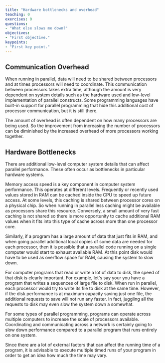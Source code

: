 ```yaml
---
title: "Hardware bottlenecks and overhead"
teaching: 0
exercises: 0
questions:
- "What else slows me down?"
objectives:
- "First objective."
keypoints:
- "First key point."
---
```


## Communication Overhead ##

When running in parallel, data will need to be shared between processors and at times processors will need to coordinate.  This communication between processors takes extra time, although the amount is very dependent on system details such as the hardware used and low-level implementation of parallel constructs.  Some programming languages have built-in support for parallel programming that hide this additional cost of processor communication, but it is still there.

The amount of overhead is often dependent on how many processors are being used.  So the improvement from increasing the number of processors can be diminished by the increased overhead of more processors working together.

## Hardware Bottlenecks ##

There are additional low-level computer system details that can affect parallel performance.  These often occur as bottlenecks in particular hardware systems.

Memory access speed is a key component in computer system performance.  This operates at different levels.  Frequently or recently used values stored in RAM can be cached inside the CPU to speed up future access.  At some levels, this caching is shared between processor cores on a physical chip.  So when running in parallel less caching might be available as processors share this resource.  Conversely, a small amount of very fast caching is not shared so there is more opportunity to cache additional RAM values when it fits into this type of cache across more than one processor core.

Similarly, if a program has a large amount of data that just fits in RAM, and when going parallel additional local copies of some data are needed for each processor, then it is possible that a parallel code running on a single computer would start to exhaust available RAM.  At this point disk would have to be used as overflow space for RAM, causing the system to slow down.

For computer programs that read or write a lot of data to disk, the speed of that disk is clearly important.  For example, let's say your you have a program that writes a sequences of large file to disk.  When run in parallel, each processor would try to write its file to disk at the same time.  However, if the disk performance is at maximum capacity saving just one file, the additional requests to save will not run any faster.  In fact, juggling all the requests to disk may even slow the system down a somewhat.

For some types of parallel programming, programs can operate across multiple computers to increase the scale of processors available.  Coordinating and communicating across a network is certainly going to slow down performance compared to a parallel program that runs entirely on one system.

Since there are a lot of external factors that can affect the running time of a program, it is advisable to execute multiple timed runs of your program in order to get an idea how much the time may vary.

